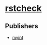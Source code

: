 # [rstcheck](https://pypi.org/project/rstcheck)



## Publishers
- [myint](https://pypi.org/user/myint)

